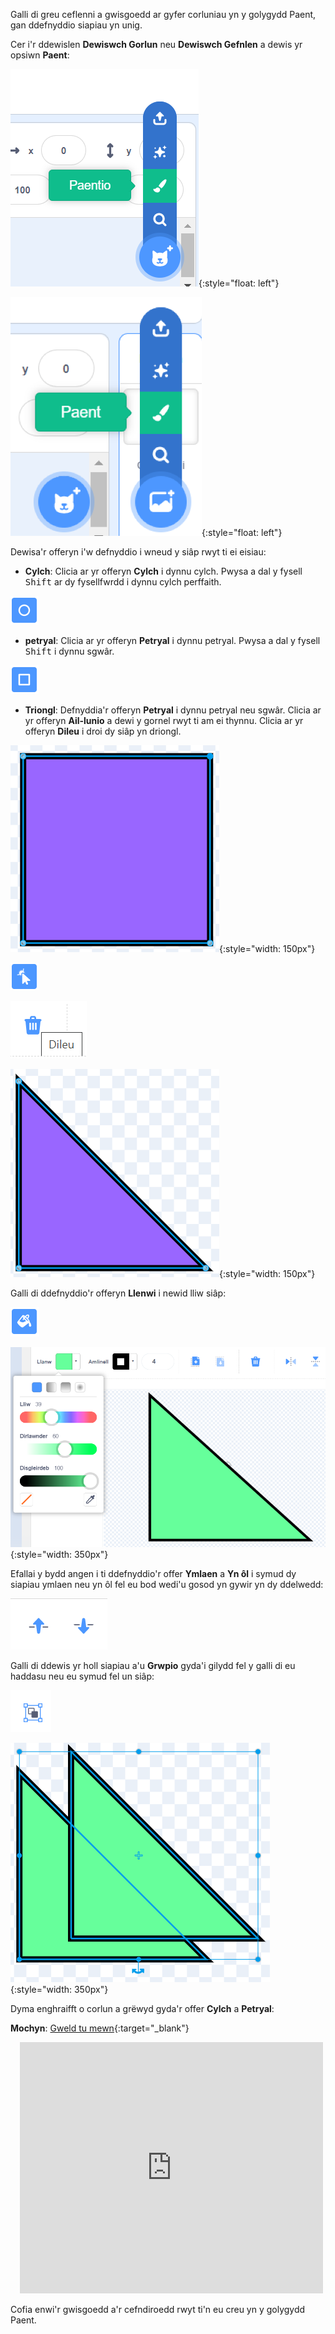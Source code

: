Galli di greu ceflenni a gwisgoedd ar gyfer corluniau yn y golygydd Paent, gan ddefnyddio siapiau yn unig.

Cer i'r ddewislen **Dewiswch Gorlun** neu **Dewiswch Gefnlen** a dewis yr opsiwn **Paent**:

![Y dewis 'Paent' yn y ddewislen 'Dewiswch gorlun'.](images/choose-a-sprite.png){:style="float: left"}

![Y dewis 'Paent' yn y ddewislen 'Dewiswch gefnlen'.](images/choose-a-backdrop.png){:style="float: left"}

Dewisa'r offeryn i'w defnyddio i wneud y siâp rwyt ti ei eisiau:

+ **Cylch**: Clicia ar yr offeryn **Cylch** i dynnu cylch. Pwysa a dal y fysell <kbd>Shift</kbd> ar dy fysellfwrdd i dynnu cylch perffaith.

![Yr offeryn Cylch.](images/circle-tool.png)

+ **petryal**: Clicia ar yr offeryn **Petryal** i dynnu petryal. Pwysa a dal y fysell <kbd>Shift</kbd> i dynnu sgwâr.

![Yr offeryn Petryal.](images/rectangle-tool.png)

+ **Triongl**: Defnyddia'r offeryn **Petryal** i dynnu petryal neu sgwâr. Clicia ar yr offeryn **Ail-lunio** a dewi y gornel rwyt ti am ei thynnu. Clicia ar yr offeryn **Dileu** i droi dy siâp yn driongl.

![Siâp sgwâr gydag un gornel wedi'i dewis.](images/square.png){:style="width: 150px"}

![Yr offeryn Ail-lunio.](images/reshape.png)

![Yr offeryn Dileu.](images/delete.png)

![Siâp triongl.](images/corner.png){:style="width: 150px"}

Galli di ddefnyddio'r offeryn **Llenwi** i newid lliw siâp:

![Yr offeryn Llenwi.](images/fill-tool.png)

![Y dewiswr Llenwi lliw a lliw newydd y siâp.](images/changed-colour.png){:style="width: 350px"}

Efallai y bydd angen i ti ddefnyddio'r offer **Ymlaen** a **Yn ôl** i symud dy siapiau ymlaen neu yn ôl fel eu bod wedi'u gosod yn gywir yn dy ddelwedd:

![Yr offer Ymlaen ac Yn Ôl.](images/front-back-tools.png)

Galli di ddewis yr holl siapiau a'u **Grwpio** gyda'i gilydd fel y galli di eu haddasu neu eu symud fel un siâp:

![Yr offeryn Grwpio.](images/group.png)

![Sawl siap wedi'u dewis.](images/selected-shapes.png){:style="width: 350px"}

Dyma enghraifft o corlun a grëwyd gyda'r offer **Cylch** a **Petryal**:

**Mochyn**: [Gweld tu mewn](https://scratch.mit.edu/projects/495903163/editor){:target="_blank"}
<div class="scratch-preview" style="margin-left: 15px;">
  <iframe allowtransparency="true" width="485" height="402" src="https://scratch.mit.edu/projects/embed/495903163/?autostart=false" frameborder="0"></iframe>
</div>

Cofia enwi'r gwisgoedd a'r cefndiroedd rwyt ti'n eu creu yn y golygydd Paent.
